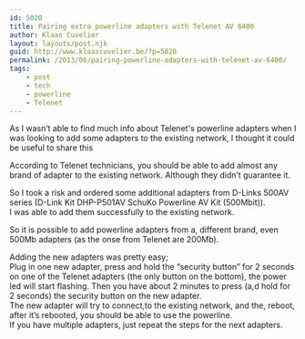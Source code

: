 ```yaml
---
id: 5020
title: Pairing extra powerline adapters with Telenet AV 6400
author: Klaas Cuvelier
layout: layouts/post.njk
guid: http://www.klaascuvelier.be/?p=5020
permalink: /2013/06/pairing-powerline-adapters-with-telenet-av-6400/
tags:
    - post
    - tech
    - powerline
    - Telenet
---
```


As I wasn&#8217;t able to find much info about Telenet's powerline adapters when I was looking to add some adapters to the existing network, I thought it could be useful to share this

According to Telenet technicians, you should be able to add almost any brand of adapter to the existing network. Although they didn&#8217;t guarantee it.

So I took a risk and ordered some additional adapters from D-Links 500AV series (D-Link Kit DHP-P501AV SchuKo Powerline AV Kit (500Mbit)).  
I was able to add them successfully to the existing network.

So it is possible to add powerline adapters from a, different brand, even 500Mb adapters (as the onse from Telenet are 200Mb).

Adding the new adapters was pretty easy;  
Plug in one new adapter, press and hold the &#8220;security button&#8221; for 2 seconds on one of the Telenet adapters (the only button on the bottom), the power led will start flashing. Then you have about 2 minutes to press (a,d hold for 2 seconds) the security button on the new adapter.  
The new adapter will try to connect,to the existing network, and the, reboot, after it&#8217;s rebooted, you should be able to use the powerline.  
If you have multiple adapters, just repeat the steps for the next adapters.

